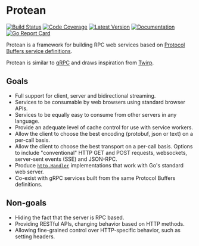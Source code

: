 # Protean

[![Build Status](https://github.com/dogmatiq/protean/workflows/CI/badge.svg)](https://github.com/dogmatiq/protean/actions?workflow=CI)
[![Code Coverage](https://img.shields.io/codecov/c/github/dogmatiq/protean/main.svg)](https://codecov.io/github/dogmatiq/protean)
[![Latest Version](https://img.shields.io/github/tag/dogmatiq/protean.svg?label=semver)](https://semver.org)
[![Documentation](https://img.shields.io/badge/go.dev-reference-007d9c)](https://pkg.go.dev/github.com/dogmatiq/protean)
[![Go Report Card](https://goreportcard.com/badge/github.com/dogmatiq/protean)](https://goreportcard.com/report/github.com/dogmatiq/protean)

Protean is a framework for building RPC web services based on [Protocol Buffers
service definitions](https://developers.google.com/protocol-buffers/docs/proto3#services).

Protean is similar to [gRPC](https://grpc.io/) and draws inspiration from
[Twirp](https://github.com/twitchtv/twirp).

## Goals

- Full support for client, server and bidirectional streaming.
- Services to be consumable by web browsers using standard browser APIs.
- Services to be equally easy to consume from other servers in any language.
- Provide an adequate level of cache control for use with service workers.
- Allow the client to choose the best encoding (protobuf, json or text) on a
  per-call basis.
- Allow the client to choose the best transport on a per-call basis. Options
  to include "conventional" HTTP GET and POST requests, websockets, server-sent
  events (SSE) and JSON-RPC.
- Produce [`http.Handler`](https://pkg.go.dev/net/http#Handler) implementations
  that work with Go's standard web server.
- Co-exist with gRPC services built from the same Protocol Buffers definitions.

## Non-goals

- Hiding the fact that the server is RPC based.
- Providing RESTful APIs, changing behavior based on HTTP methods.
- Allowing fine-grained control over HTTP-specific behavior, such as setting headers.
